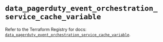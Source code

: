 # `data_pagerduty_event_orchestration_service_cache_variable`

Refer to the Terraform Registry for docs: [`data_pagerduty_event_orchestration_service_cache_variable`](https://registry.terraform.io/providers/pagerduty/pagerduty/3.26.2/docs/data-sources/event_orchestration_service_cache_variable).
